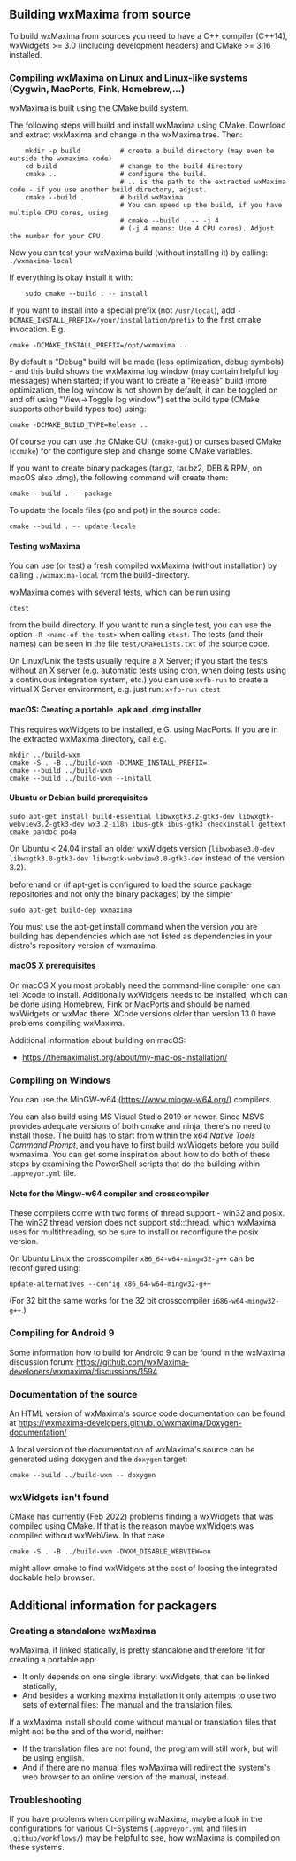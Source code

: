 ## Building wxMaxima from source

To build wxMaxima from sources you need to have a C++ compiler (C++14),
wxWidgets >= 3.0 (including development headers) and
CMake >= 3.16 installed.

### Compiling wxMaxima on Linux and Linux-like systems (Cygwin, MacPorts, Fink, Homebrew,...)

wxMaxima is built using the CMake build system.

The following steps will build and install wxMaxima using CMake.
Download and extract wxMaxima and change in the wxMaxima tree. Then:

```
    mkdir -p build          # create a build directory (may even be outside the wxmaxima code)
    cd build                # change to the build directory
    cmake ..                # configure the build.
                            # .. is the path to the extracted wxMaxima code - if you use another build directory, adjust.
    cmake --build .         # build wxMaxima
                            # You can speed up the build, if you have multiple CPU cores, using
                            # cmake --build . -- -j 4
                            # (-j 4 means: Use 4 CPU cores). Adjust the number for your CPU.
```

Now you can test your wxMaxima build (without installing it) by calling: `./wxmaxima-local`

If everything is okay install it with:
```
    sudo cmake --build . -- install
```

If you want to install into a special prefix (not `/usr/local`), add
`-DCMAKE_INSTALL_PREFIX=/your/installation/prefix` to the first
cmake invocation. E.g.

```
cmake -DCMAKE_INSTALL_PREFIX=/opt/wxmaxima ..
```

By default a "Debug" build will be made (less optimization, debug symbols) - and this build shows the
wxMaxima log window (may contain helpful log messages) when started; if you want to create a
"Release" build (more optimization, the log window is not shown by default, it can be toggled
on and off using "View->Toggle log window") set the build type (CMake supports other build types too) using:
```
cmake -DCMAKE_BUILD_TYPE=Release ..
```


Of course you can use the CMake GUI (`cmake-gui`) or curses based CMake
(`ccmake`) for the configure step and change some CMake variables.

If you want to create binary packages (tar.gz, tar.bz2, DEB & RPM, on macOS
also .dmg), the following command will create them:

```
cmake --build . -- package
```

To update the locale files (po and pot) in the source code:

```
cmake --build . -- update-locale
```

#### Testing wxMaxima

You can use (or test) a fresh compiled wxMaxima (without installation) by calling
`./wxmaxima-local` from the build-directory.

wxMaxima comes with several tests, which can be run using

```
ctest
```

from the build directory. If you want to run a single test, you can use the option `-R <name-of-the-test>`
when calling `ctest`. The tests (and their names) can be seen in the file `test/CMakeLists.txt` of the source code.

On Linux/Unix the tests usually require a X Server; if you start the tests without an X server (e.g.
automatic tests using cron, when doing tests using a continuous integration system, etc.)
you can use `xvfb-run` to create a virtual X Server environment, e.g. just run: `xvfb-run ctest`

#### macOS: Creating a portable .apk and .dmg installer

This requires wxWidgets to be installed, e.G. using MacPorts.
If you are in the extracted wxMaxima directory, call e.g.

```
mkdir ../build-wxm
cmake -S . -B ../build-wxm -DCMAKE_INSTALL_PREFIX=.
cmake --build ../build-wxm
cmake --build ../build-wxm --install
```

#### Ubuntu or Debian build prerequisites

```
sudo apt-get install build-essential libwxgtk3.2-gtk3-dev libwxgtk-webview3.2-gtk3-dev wx3.2-i18n ibus-gtk ibus-gtk3 checkinstall gettext cmake pandoc po4a
```

On Ubuntu < 24.04 install an older wxWidgets version (`libwxbase3.0-dev libwxgtk3.0-gtk3-dev libwxgtk-webview3.0-gtk3-dev` instead of the version 3.2).


beforehand or (if apt-get is configured to load the source package
repositories and not only the binary packages) by the simpler

```
sudo apt-get build-dep wxmaxima
```

You must use the apt-get install command when the version you are building has dependencies
which are not listed as dependencies in your distro's repository version of wxmaxima.


#### macOS X prerequisites

On macOS X you most probably need the command-line compiler one can tell
Xcode to install. Additionally wxWidgets needs to be installed, which can
be done using Homebrew, Fink or MacPorts and should be named wxWidgets or
wxMac there. XCode versions older than version 13.0 have problems compiling
wxMaxima.

Additional information about building on macOS:

- https://themaximalist.org/about/my-mac-os-installation/

### Compiling on Windows


You can use the MinGW-w64 (https://www.mingw-w64.org/) compilers.

You can also build using MS Visual Studio 2019 or newer. Since MSVS
provides adequate versions of both cmake and ninja, there's no need
to install those. The build has to start from within the  *x64 Native
Tools Command Prompt*, and you have to first build wxWidgets before
you build wxmaxima. You can get some inspiration about how to do both
of these steps by examining the PowerShell scripts that do the building
within `.appveyor.yml` file.

#### Note for the Mingw-w64 compiler and crosscompiler

These compilers come with two forms of thread support - win32 and posix.
The win32 thread version does not support std::thread, which wxMaxima
uses for multithreading, so be sure to install or reconfigure the
posix version.

On Ubuntu Linux the crosscompiler `x86_64-w64-mingw32-g++` can be
reconfigured using:

```
update-alternatives --config x86_64-w64-mingw32-g++
```

(For 32 bit the same works for the 32 bit crosscompiler `i686-w64-mingw32-g++`.)

### Compiling for Android 9

Some information how to build for Android 9 can be found in the wxMaxima
discussion forum:
https://github.com/wxMaxima-developers/wxmaxima/discussions/1594

### Documentation of the source

An HTML version of wxMaxima's source code documentation can be found at
https://wxmaxima-developers.github.io/wxmaxima/Doxygen-documentation/

A local version of the documentation of wxMaxima's source can be
generated using doxygen and the `doxygen` target:

```
cmake --build ../build-wxm -- doxygen
```

### wxWidgets isn't found

CMake has currently (Feb 2022) problems finding a wxWidgets that was
compiled using CMake. If that is the reason maybe wxWidgets was compiled
without wxWebView. In that case

```
cmake -S . -B ../build-wxm -DWXM_DISABLE_WEBVIEW=on
```

might allow cmake to find wxWidgets at the cost of loosing the integrated
dockable help browser.

## Additional information for packagers

### Creating a standalone wxMaxima

wxMaxima, if linked statically, is pretty standalone and therefore fit for
creating a portable app:

- It only depends on one single library: wxWidgets, that can be linked
  statically,
- And besides a working maxima installation it only attempts to use two
  sets of external files: The manual and the translation files.

If a wxMaxima install should come without manual or translation files that
might not be the end of the world, neither:

- If the translation files are not found, the program will still work,
  but will be using english.
- And if there are no manual files wxMaxima will redirect the system's web
  browser to an online version of the manual, instead.

### Troubleshooting

If you have problems when compiling wxMaxima, maybe a look in the configurations
for various CI-Systems (`.appveyor.yml` and files in `.github/workflows/`)
may be helpful to see, how wxMaxima is compiled on these systems.
